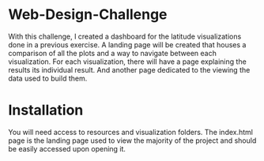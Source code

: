 # Web-Design-Challenge

With this challenge, I created a dashboard for the latitude visualizations done in a previous exercise. A landing page will be created that houses a comparison of all the
plots and a way to navigate between each visualization.  For each visualization, there will have a page explaining the results its individual result.  And another page
dedicated to the viewing the data used to build them.

# Installation
You will need access to resources and visualization folders.  The index.html page is the landing page used to view the majority of the project and should be easily 
accessed upon opening it.
